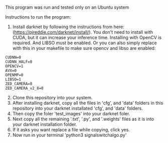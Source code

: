 This program was run and tested only on an Ubuntu system

Instructions to run the program:

1. Install darknet by following the instructions from here: (https://pjreddie.com/darknet/install/). You don't need to install with CUDA, but it can increase your inference time. Installing with OpenCV is required. And LIBSO must be enabled. 
Or you can also simply replace with this in your makefile to make sure opencv and libso are enabled: 
```GPU=0
CUDNN=0
CUDNN_HALF=0
OPENCV=1
AVX=0
OPENMP=0
LIBSO=1
ZED_CAMERA=0
ZED_CAMERA_v2_8=0
```
2. Clone this repository into your system.
3. After installing darknet, copy all the files in 'cfg', and 'data' folders in this repository into your darknet installated 'cfg', and 'data' folders. 
4. Then copy the foler 'test_images' into your darknet foler. 
5. Next copy all the remaining '.txt', '.py', and '.weights' files as it is into your darknet installation folder.  
6. If it asks you want replace a file while copying, click yes.
7. Now run in your terminal 'python3 signalswitchalgo.py' 
